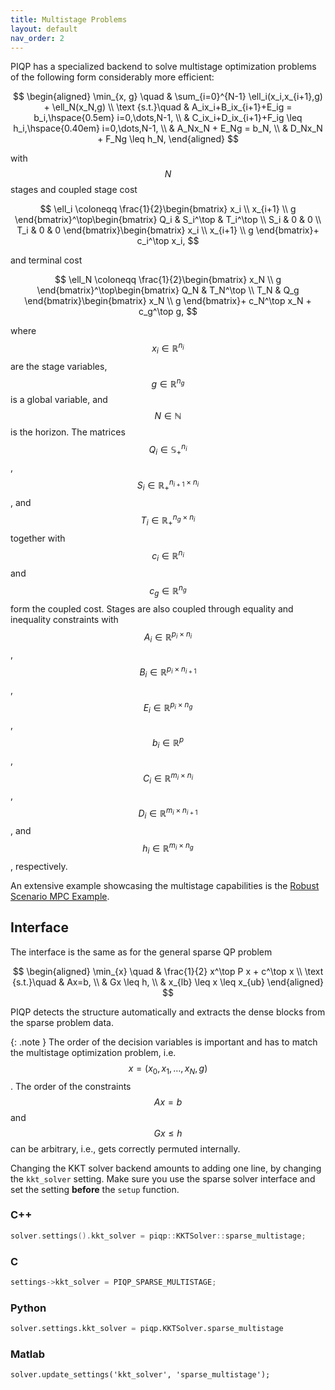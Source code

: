 ```yaml
---
title: Multistage Problems
layout: default
nav_order: 2
---
```


PIQP has a specialized backend to solve multistage optimization problems of the following form considerably more efficient:

$$
\begin{aligned}
\min_{x, g} \quad & \sum_{i=0}^{N-1} \ell_i(x_i,x_{i+1},g) + \ell_N(x_N,g) \\
\text {s.t.}\quad & A_ix_i+B_ix_{i+1}+E_ig = b_i,\hspace{0.5em} i=0,\dots,N-1, \\
& C_ix_i+D_ix_{i+1}+F_ig \leq h_i,\hspace{0.40em} i=0,\dots,N-1, \\
& A_Nx_N + E_Ng = b_N, \\
& D_Nx_N + F_Ng \leq h_N,
\end{aligned}
$$

with $$N$$ stages and coupled stage cost

$$
\ell_i \coloneqq \frac{1}{2}\begin{bmatrix}
x_i \\
x_{i+1} \\
g
\end{bmatrix}^\top\begin{bmatrix}
Q_i & S_i^\top & T_i^\top \\
S_i & 0 & 0 \\
T_i & 0 & 0
\end{bmatrix}\begin{bmatrix}
x_i \\
x_{i+1} \\
g
\end{bmatrix}+ c_i^\top x_i,
$$

and terminal cost

$$
\ell_N \coloneqq \frac{1}{2}\begin{bmatrix}
x_N \\
g
\end{bmatrix}^\top\begin{bmatrix}
Q_N & T_N^\top \\
T_N & Q_g
\end{bmatrix}\begin{bmatrix}
x_N \\
g
\end{bmatrix}+ c_N^\top x_N + c_g^\top g,
$$

where $$x_i\in\mathbb{R}^{n_i}$$ are the stage variables, $$g\in\mathbb{R}^{n_g}$$ is a global variable, and $$N \in \mathbb{N}$$ is the horizon. The matrices $$Q_i\in\mathbb{S}_+^{n_i}$$, $$S_i\in\mathbb{R}_+^{n_{i+1}\times n_i}$$, and $$T_i\in\mathbb{R}_+^{n_g\times n_i}$$ together with $$c_i\in\mathbb{R}^{n_i}$$ and $$c_g\in\mathbb{R}^{n_g}$$ form the coupled cost. Stages are also coupled through equality and inequality constraints with $$A_i \in \mathbb{R}^{p_i\times n_i}$$, $$B_i \in \mathbb{R}^{p_i\times n_{i+1}}$$, $$E_i \in \mathbb{R}^{p_i\times n_g}$$, $$b_i \in \mathbb{R}^{p}$$, $$C_i \in \mathbb{R}^{m_i\times n_i}$$, $$D_i \in \mathbb{R}^{m_i\times n_{i+1}}$$, and $$h_i \in \mathbb{R}^{m_i\times n_g}$$, respectively.

An extensive example showcasing the multistage capabilities is the [Robust Scenario MPC Example]({{site.baseurl}}/examples/scenario_example).

## Interface

The interface is the same as for the general sparse QP problem

$$
\begin{aligned}
\min_{x} \quad & \frac{1}{2} x^\top P x + c^\top x \\
\text {s.t.}\quad & Ax=b, \\
& Gx \leq h, \\
& x_{lb} \leq x \leq x_{ub}
\end{aligned}
$$

PIQP detects the structure automatically and extracts the dense blocks from the sparse problem data.

{: .note }
The order of the decision variables is important and has to match the multistage optimization problem, i.e. $$x = (x_0, x_1, \dots, x_N, g)$$. The order of the constraints $$Ax=b$$ and $$Gx \leq h$$ can be arbitrary, i.e., gets correctly permuted internally.

Changing the KKT solver backend amounts to adding one line, by changing the `kkt_solver` setting. Make sure you use the sparse solver interface and set the setting **before** the `setup` function.

### C++

```c++
solver.settings().kkt_solver = piqp::KKTSolver::sparse_multistage;
```

### C

```c
settings->kkt_solver = PIQP_SPARSE_MULTISTAGE;
```

### Python

```python
solver.settings.kkt_solver = piqp.KKTSolver.sparse_multistage
```

### Matlab

```
solver.update_settings('kkt_solver', 'sparse_multistage');
```
